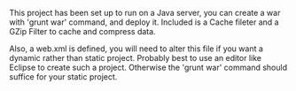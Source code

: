 <!-- README.md -->

This project has been set up to run on a Java server, you can create a war with 'grunt war' command, and deploy it. Included is a Cache fileter and a GZip Filter to cache and compress data.

Also, a web.xml is defined, you will need to alter this file if you want a dynamic rather than static project. Probably best to use an editor like Eclipse to create such a project. Otherwise the 'grunt war' command should suffice for your static project.